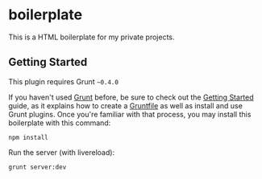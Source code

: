 boilerplate
===========

This is a HTML boilerplate for my private projects.

## Getting Started
This plugin requires Grunt `~0.4.0`

If you haven't used [Grunt](http://gruntjs.com/) before, be sure to check out the [Getting Started](http://gruntjs.com/getting-started) guide, as it explains how to create a [Gruntfile](http://gruntjs.com/sample-gruntfile) as well as install and use Grunt plugins. Once you're familiar with that process, you may install this boilerplate with this command:

``` shell
npm install
```

Run the server (with livereload):
``` shell
grunt server:dev
```
